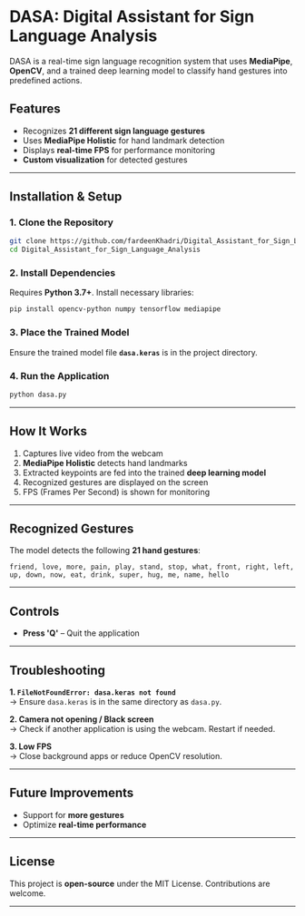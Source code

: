 # **DASA: Digital Assistant for Sign Language Analysis**  

DASA is a real-time sign language recognition system that uses **MediaPipe**, **OpenCV**, and a trained deep learning model to classify hand gestures into predefined actions.  

## **Features**  
- Recognizes **21 different sign language gestures**  
- Uses **MediaPipe Holistic** for hand landmark detection  
- Displays **real-time FPS** for performance monitoring  
- **Custom visualization** for detected gestures  

---

## **Installation & Setup**  

### **1. Clone the Repository**  
```sh
git clone https://github.com/fardeenKhadri/Digital_Assistant_for_Sign_Language_Analysis.git
cd Digital_Assistant_for_Sign_Language_Analysis
```

### **2. Install Dependencies**  
Requires **Python 3.7+**. Install necessary libraries:  
```sh
pip install opencv-python numpy tensorflow mediapipe
```

### **3. Place the Trained Model**  
Ensure the trained model file **`dasa.keras`** is in the project directory.  

### **4. Run the Application**  
```sh
python dasa.py
```

---

## **How It Works**  
1. Captures live video from the webcam  
2. **MediaPipe Holistic** detects hand landmarks  
3. Extracted keypoints are fed into the trained **deep learning model**  
4. Recognized gestures are displayed on the screen  
5. FPS (Frames Per Second) is shown for monitoring  

---

## **Recognized Gestures**  
The model detects the following **21 hand gestures**:  
```
friend, love, more, pain, play, stand, stop, what, front, right, left, 
up, down, now, eat, drink, super, hug, me, name, hello
```

---

## **Controls**  
- **Press 'Q'** – Quit the application  

---

## **Troubleshooting**  
**1. `FileNotFoundError: dasa.keras not found`**  
   → Ensure `dasa.keras` is in the same directory as `dasa.py`.  

**2. Camera not opening / Black screen**  
   → Check if another application is using the webcam. Restart if needed.  

**3. Low FPS**  
   → Close background apps or reduce OpenCV resolution.  

---

## **Future Improvements**  
- Support for **more gestures**  
- Optimize **real-time performance**  

---

## **License**  
This project is **open-source** under the MIT License. Contributions are welcome.  

---
